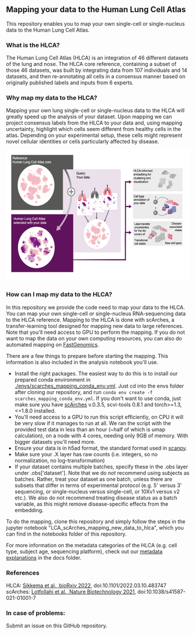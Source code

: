 ## Mapping your data to the Human Lung Cell Atlas
This repository enables you to map your own single-cell or single-nucleus data to the Human Lung Cell Atlas.

### What is the HLCA?
The Human Lung Cell Atlas (HLCA) is an integration of 46 different datasets of the lung and nose. The HLCA core reference, containing a subset of those 46 datasets,  was built by integrating data from 107 individuals and 14 datasets, and then re-annotating all cells in a consensus manner based on originally published labels and inputs from 6 experts.

### Why map my data to the HLCA?
Mapping your own lung single-cell or single-nucleus data to the HLCA will greatly speed up the analysis of your dataset. Upon mapping we can project consensus labels from the HLCA to your data and, using mapping uncertainty, highlight which cells seem different from healthy cells in the atlas. Depending on your experimental setup, these cells might represent novel cellular identities or cells particularly affected by disease.

<img src="./docs/HLCA_mapping_overview_figure.png" width="600" height="360">

### How can I map my data to the HLCA?
In this repository we provide the code need to map your data to the HLCA. You can map your own single-cell or single-nucleus RNA-sequencing data to the HLCA reference. Mapping to the HLCA is done with scArches, a transfer-learning tool designed for mapping new data to large references. Note that you'll need access to GPU to perform the mapping. If you do not want to map the data on your own computing resources, you can also do automated mapping on [FastGenomics](https://beta.fastgenomics.org/analyses/detail-analysis-d85cb82af90d42bd9bc3086c1dc035c1#Result&scArches). 

There are a few things to prepare before starting the mapping. This information is also included in the analysis notebook you'll use.
- Install the right packages. The easiest way to do this is to install our prepared conda environment in [./envs/scarches_mapping_conda_env.yml](./envs/scarches_mapping_conda_env.yml). Just cd into the envs folder after cloning our repository, and run `conda env create -f scarches_mapping_conda_env.yml`. If you don't want to use conda, just make sure you have [scArches](https://pypi.org/project/scArches/0.3.5/) v.0.3.5, scvi-tools 0.8.1 and torch>=1.3,<=1.8.0 installed. 
- You'll need access to a GPU to run this script efficiently, on CPU it will be very slow if it manages to run at all. We ran the script with the provided test data in less than an hour (~half of which is umap calculation), on a node with 4 cores, needing only 9GB of memory. With bigger datasets you'll need more.
- Ensure your data is in h5ad format, the standard format used in [scanpy](https://scanpy.readthedocs.io/en/stable/).
- Make sure your .X layer has raw counts (i.e. integers, so no normalization, no log-transformation)
- If your dataset contains multiple batches, specify these in the .obs layer under .obs['dataset']. Note that we do *not* recommend using subjects as batches. Rather, treat your dataset as one batch, unless there are subsets that differ in terms of experimental protocol (e.g. 5' versus 3' sequencing, or single-nucleus versus single-cell, or 10Xv1 versus v2 etc.). We also do not recommend treating disease status as a batch variable, as this might remove disease-specific effects from the embedding.

To do the mapping, clone this repository and simply follow the steps in the jupyter notebook "LCA_scArches_mapping_new_data_to_hlca", which you can find in the notebooks folder of this repository.

For more information on the metadata categories of the HLCA (e.g. cell type, subject age, sequencing platform), check out our [metadata explanations](./docs/HLCA_metadata_explanation.csv) in the docs folder.

### References
HLCA: [Sikkema et al., bioRxiv 2022](https://www.biorxiv.org/content/10.1101/2022.03.10.483747v1), doi:10.1101/2022.03.10.483747<br>
scArches: [Lotfollahi et al., Nature Biotechnology 2021](https://www.nature.com/articles/s41587-021-01001-7), doi:10.1038/s41587-021-01001-7<br>

### In case of problems:
Submit an issue on this GitHub repository.
